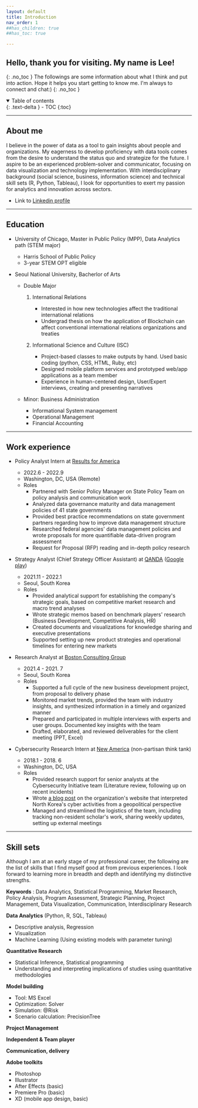 ```yaml
---
layout: default
title: Introduction
nav_order: 1
##has_children: true
##has_toc: true

---
```


## Hello, thank you for visiting. My name is Lee!
{: .no_toc }
The followings are some information about what I think and put into action. Hope it helps you start getting to know me. I'm always to connect and chat:)
{: .no_toc }

<details open markdown="block">
  <summary>
    Table of contents
  </summary>
  {: .text-delta }
- TOC
{:toc}
</details>

---

## About me

I believe in the power of data as a tool to gain insights about people and organizations. My eagerness to develop proficiency with data tools comes from the desire to understand the status quo and strategize for the future. I aspire to be an experienced problem-solver and communicator, focusing on data visualization and technology implementation. With interdisciplinary background (social science, business, information science) and technical skill sets (R, Python, Tableau), I look for opportunities to exert my passion for analytics and innovation across sectors.

* Link to [Linkedin profile](https://www.linkedin.com/in/lee-kyung-ko/)

----

## Education
- University of Chicago, Master in Public Policy (MPP), Data Analytics path (STEM major)
  - Harris School of Public Policy
  - 3-year STEM OPT eligible

- Seoul National University, Bacherlor of Arts
  - Double Major
    1. International Relations
        - Interested in how new technologies affect the traditional international relations
        - Undergrad thesis on how the application of Blockchain can affect conventional international relations organizations and treaties

    2. Informational Science and Culture (ISC) 
        - Project-based classes to make outputs by hand. Used basic coding (python, CSS, HTML, Ruby, etc)
        - Designed mobile platform services and prototyped web/app applications as a team member
        - Experience in human-centered design, User/Expert interviews, creating and presenting narratives
          
  - Minor: Business Administration
    - Informational System management
    - Operational Management
    - Financial Accounting

---

## Work experience
- Policy Analyst Intern at [Results for America](https://results4america.org/) 
   - 2022.6 - 2022.9
   - Washington, DC, USA (Remote)
   - Roles
     - Partnered with Senior Policy Manager on State Policy Team on policy analysis and communication work
     - Analyzed data governance maturity and data management policies of 41 state governments
     - Provided best practice recommendations on state government partners regarding how to improve data management structure
     - Researched federal agencies' data management policies and wrote proposals for more quantifiable data-driven program assessment
     - Request for Proposal (RFP) reading and in-depth policy research
   
- Strategy Analyst (Chief Strategy Officer Assistant) at [QANDA](https://qanda.ai/en) ([Google play](https://play.google.com/store/apps/details?id=com.mathpresso.qanda&hl=en_US&gl=US)) 
   - 2021.11 - 2022.1
   - Seoul, South Korea
   - Roles
     - Provided analytical support for establishing the company's strategic goals, based on competitive market research and macro trend analyses
     - Wrote strategic memos based on benchmark players' research (Business Development, Competitive Analysis, HR)
     - Created documents and visualizations for knowledge sharing and executive presentations
     - Supported setting up new product strategies and operational timelines for entering new markets

- Research Analyst at [Boston Consulting Group](https://www.bcg.com/) 
   - 2021.4 - 2021. 7
   - Seoul, South Korea
   - Roles
     - Supported a full cycle of the new business development project, from proposal to delivery phase
     - Monitored market trends, provided the team with industry insights, and synthesized information in a timely and organized manner
     - Prepared and participated in multiple interviews with experts and user groups. Documented key insights with the team
     - Drafted, elaborated, and reviewed deliverables for the client meeting (PPT, Excel)

- Cybersecurity Research Intern at [New America](https://www.newamerica.org/) (non-partisan think tank) 
   - 2018.1 - 2018. 6
   - Washington, DC, USA
   - Roles
     - Provided research support for senior analysts at the Cybersecurity Initiative team (Literature review, following up on recent incidents)
     - Wrote [a blog post](https://www.newamerica.org/cybersecurity-initiative/c2b/c2b-log/north-korea-geopolitical-cyber-incidents-timeline/) on the organization's website that interpreted North Korea's cyber activities from a geopolitical perspective
     - Managed and streamlined the logistics of the team, including tracking non-resident scholar's work, sharing weekly updates, setting up external meetings

---

## Skill sets

Although I am at an early stage of my professional career, the following are the list of skills that I find myself good at from previous experiences.
I look forward to learning more in breadth and depth and identifying my distinctive strengths.

**Keywords**
: Data Analytics, Statistical Programming, Market Research, Policy Analysis, Program Assessment, Strategic Planning, Project Management, Data Visualization, Communication, Interdisciplinary Research


**Data Analytics** 
(Python, R, SQL, Tableau)
  - Descriptive analysis, Regression
  - Visualization 
  - Machine Learning (Using existing models with parameter tuning)

**Quantitative Research**
  - Statistical Inference, Statistical programming
  - Understanding and interpreting implications of studies using quantitative methodologies

**Model building**
  - Tool: MS Excel
  - Optimization: Solver
  - Simulation: @Risk
  - Scenario calculation: PrecisionTree 

**Project Management**

**Independent & Team player**

**Communication, delivery**
 
**Adobe toolkits**
  - Photoshop
  - Illustrator
  - After Effects (basic)
  - Premiere Pro (basic)
  - XD (mobile app design, basic)








 
